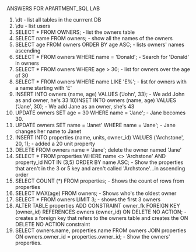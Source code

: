 ANSWERS FOR APARTMENT_SQL LAB

1) \dt - list all tables in the currrent DB
2) \du - list users
3) SELECT * FROM OWNERS; - list the owners table
4) SELECT name FROM owners; - show all the names of the owners
5) SELECT age FROM owners ORDER BY age ASC; - lists owners' names ascending
6) SELECT * FROM owners WHERE name = 'Donald'; - Search for 'Donald' in owners
7) SELECT * FROM owners WHERE age > 30; - list for owners over the age of 30
8) SELECT * FROM owners WHERE name LIKE 'E%'; - list for owners with a name starting with 'E'
9) INSERT INTO owners (name, age) VALUES ('John', 33); - We add John as and owner, he's 33
10)INSET INTO owners (name, age) VALUES ('Jane', 30); - We add Jane as an owner, she's 43
11) UPDATE owners SET age = 30 WHERE name = 'Jane'; - Jane becomes 30.
12) UPDATE owners SET name = 'Janet' WHERE name = 'Jane'; - Jane changes her name to Janet
13) INSERT INTO properties (name, units, owner_id) VALUES ('Archstone', 20, 1); - added a 20 unit property
14) DELETE FROM owners name = 'Jane'; delete the owner named 'Jane'
15) SELECT * FROM properties WHERE name <> 'Archstone' AND property_id NOT IN (3,5) ORDER BY name ASC; - Show the properties that aren't in the 3 or 5 key and aren't called 'Archstone'...in ascending order
16) SELECT COUNT (*) FROM properties; - Shows the count of rows from properties
17) SELECT MAX(age) FROM owners; - Shows who's the oldest owner
18) SELECT * FROM owners LIMIT 3; - shows the first 3 owners
19) ALTER TABLE properties ADD CONSTRAINT owner_fk FOREIGN KEY (owner_id) REFERENCES owners (owner_id) ON DELETE NO ACTION; - creates a foreign key that refers to the owners table and creates the ON DELETE NO ACTION constraint
20) SELECT owners.name, properties.name FROM owners JOIN properties ON owners.owner_id = properties.owner_id; - Show the owners' properties.
